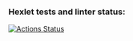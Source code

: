 ### Hexlet tests and linter status:
[![Actions Status](https://github.com/Natasha19960410/frontend-project-44/actions/workflows/hexlet-check.yml/badge.svg)](https://github.com/Natasha19960410/frontend-project-44/actions)